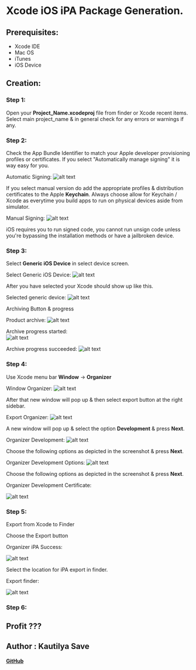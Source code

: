 # Xcode iOS iPA Package Generation.


## Prerequisites: 

* Xcode IDE
* Mac OS 
* iTunes
* iOS Device



## Creation: 

### Step 1:
Open your **Project_Name.xcodeproj** file from finder or Xcode recent items.
Select main project_name & in general check for any errors or warnings if any.

### Step 2: 
Check the App Bundle Identifier to match your Apple developer provisioning profiles or certificates.
If you select "Automatically manage signing" it is way easy for you.

Automatic Signing: 
![alt text][image]

[image]: https://github.com/SensehacK/iOSDocumentation/blob/master/iOSiPAAssets/automatic_Signing.png "Automatic Signing Kautilya"


If you select manual version do add the appropriate profiles & distribution certificates to the Apple **Keychain**.
Always choose allow for Keychain / Xcode as everytime you build apps to run on physical devices aside from simulator.

Manual Signing: 
![alt text][image2]

[image2]: https://github.com/SensehacK/iOSDocumentation/blob/master/iOSiPAAssets/manual_Signing.png "Manual Signing Kautilya"

iOS requires you to run signed code, you cannot run unsign code unless you're bypassing the installation methods or have a jailbroken device.


### Step 3: 
Select **Generic iOS Device** in select device screen.

Select Generic iOS Device: 
![alt text][image3]

[image3]: https://github.com/SensehacK/iOSDocumentation/blob/master/iOSiPAAssets/select_Generic_iOS_Device.png "select_Generic_iOS_Device Kautilya"


After you have selected your Xcode should show up like this.

Selected generic device: 
![alt text][image4]

[image4]: https://github.com/SensehacK/iOSDocumentation/blob/master/iOSiPAAssets/selected_generic_device.png "selected generic device Kautilya"


Archiving Button & progress 

Product archive: 
![alt text][image5]

[image5]: https://github.com/SensehacK/iOSDocumentation/blob/master/iOSiPAAssets/product_archive.png "product_archive Kautilya"

Archive progress started:   
![alt text][image6]

[image6]: https://github.com/SensehacK/iOSDocumentation/blob/master/iOSiPAAssets/archive_progress.png "archive_progress Kautilya"

Archive progress succeeded: 
![alt text][image7]

[image7]: https://github.com/SensehacK/iOSDocumentation/blob/master/iOSiPAAssets/archive_successful.png "archive_progress succeeded Kautilya"



### Step 4: 

Use Xcode menu bar **Window** -> **Organizer**


Window Organizer: 
![alt text][image8]

[image8]: https://github.com/SensehacK/iOSDocumentation/blob/master/iOSiPAAssets/window_organizer.png "window_organizer Kautilya"

After that new window will pop up & then select export button at the right sidebar.

Export Organizer: 
![alt text][image9]

[image9]: https://github.com/SensehacK/iOSDocumentation/blob/master/iOSiPAAssets/export_organizer.png "export_organizer Kautilya"

A new window will pop up & select the option **Development** & press **Next**.

Organizer Development: 
![alt text][image10]

[image10]: https://github.com/SensehacK/iOSDocumentation/blob/master/iOSiPAAssets/organizer_development.png "organizer_development Kautilya"

Choose the following options as depicted in the screenshot & press **Next**.

Organizer Development Options: 
![alt text][image10]

[image10]: https://github.com/SensehacK/iOSDocumentation/blob/master/iOSiPAAssets/organizer_development_options.png "organizer_development_options Kautilya"

Choose the following options as depicted in the screenshot & press **Next**.

Organizer Development Certificate: 

![alt text][image11]

[image11]: https://github.com/SensehacK/iOSDocumentation/blob/master/iOSiPAAssets/organizer_development_certificate.png "organizer_development_certificate Kautilya"


### Step 5: 
Export from Xcode to Finder

Choose the Export button

Organizer iPA Success: 

![alt text][image12]

[image12]: https://github.com/SensehacK/iOSDocumentation/blob/master/iOSiPAAssets/organizer_ipa_success.png "organizer_ipa_success Kautilya"

Select the location for iPA export in finder.

Export finder: 

![alt text][image13]

[image13]: https://github.com/SensehacK/iOSDocumentation/blob/master/iOSiPAAssets/export_finder.png "export_finder Kautilya"



### Step 6:
## Profit ???


## Author : Kautilya Save 
#### [GitHub](https://github.com/SensehacK) 